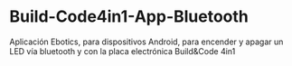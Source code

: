 # Build-Code4in1-App-Bluetooth
Aplicación Ebotics, para dispositivos Android, para encender y apagar un LED vía bluetooth y con la placa electrónica Build&amp;Code 4in1
